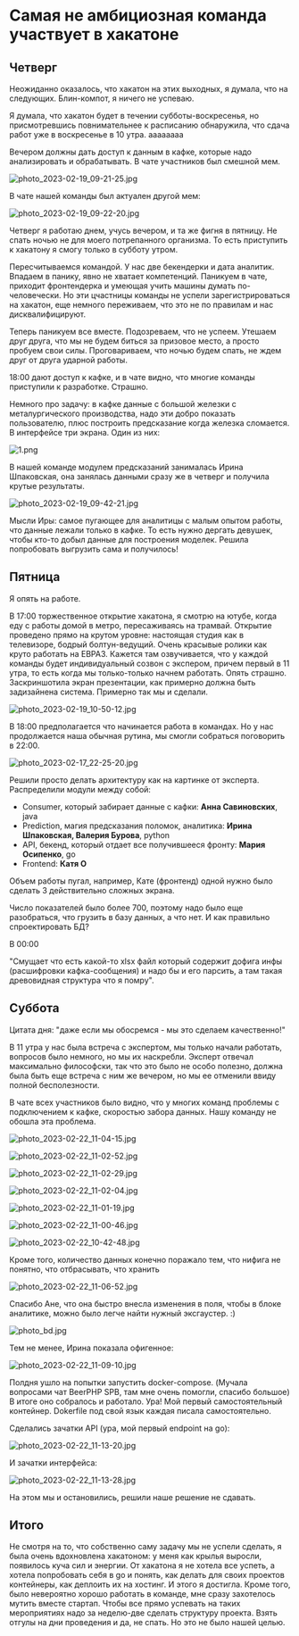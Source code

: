 # Самая не амбициозная команда участвует в хакатоне

## Четверг

Неожиданно оказалось, что хакатон на этих выходных, я думала, что на следующих. Блин-компот, я ничего не успеваю.

Я думала, что хакатон будет в течении субботы-воскресенья, но присмотревшись повнимательнее к расписанию обнаружила, что сдача работ уже в воскресенье в 10 утра. аааааааа

Вечером должны  дать доступ к данным в кафке, которые надо анализировать и обрабатывать. В чате участников был смешной мем.

![photo_2023-02-19_09-21-25.jpg](img/photo_2023-02-19_09-21-25.jpg)

В чате нашей команды был актуален другой мем:

![photo_2023-02-19_09-22-20.jpg](img/photo_2023-02-19_09-22-20.jpg)

Четверг я работаю днем, учусь вечером, и та же фигня в пятницу. Не спать ночью не для моего потрепанного организма. То есть приступить к хакатону я смогу только в субботу утром.

Пересчитываемся командой. У нас две бекендерки и дата аналитик. Впадаем в панику, явно не хватает компетенций. Паникуем в чате, приходит фронтендерка и умеющая учить машины думать по-человечески. Но эти цчастницы команды не успели зарегистрироваться на хакатон, еще немного переживаем, что это не по правилам и нас дисквалифицируют.

Теперь паникуем все вместе. Подозреваем, что не успеем. Утешаем друг друга, что мы не будем биться за призовое место, а просто пробуем свои силы. Проговариваем, что ночью будем спать, не ждем друг от друга ударной работы.

18:00 дают доступ к кафке, и в чате видно, что многие команды приступили к разработке. Страшно.

Немного про задачу: в кафке  данные с большой железки с металургического производства, надо эти добро показать пользователю, плюс построить предсказание когда железка сломается. В интерфейсе три экрана. Один из них:

![1.png](img/1.png)

В нашей команде модулем предсказаний занималась Ирина Шпаковская, она занялась данными сразу же в четверг и получила крутые  результаты.

![photo_2023-02-19_09-42-21.jpg](img/photo_2023-02-19_09-42-21.jpg)

Мысли Иры: самое пугающее для аналитицы с малым опытом работы, что данные лежали только в кафке. То есть нужно дергать девушек, чтобы кто-то добыл данные для построения моделек. Решила попробовать выгрузить сама и получилось!

## Пятница

Я опять на работе.

В 17:00 торжественное открытие хакатона, я смотрю на ютубе, когда еду с работы домой в метро, пересаживаясь на трамвай. Открытие проведено прямо на крутом уровне: настоящая студия как в телевизоре, бодрый болтун-ведущий. Очень красывые ролики как круто работать на ЕВРАЗ. Кажется там озвучивается, что у каждой команды будет индивидуальный созвон с экспером, причем первый в 11 утра, то есть когда мы только-только начнем работать. Опять страшно. Заскриншотила экран презентации, как примерно должна быть задизайнена система. Примерно так мы и сделали.

![photo_2023-02-19_10-50-12.jpg](img/photo_2023-02-19_10-50-12.jpg)

В 18:00 предполагается что начинается работа в командах. Но у нас продолжается наша обычная рутина, мы смогли собраться поговорить в 22:00. 

![photo_2023-02-17_22-25-20.jpg](img/photo_2023-02-17_22-25-20.jpg)

Решили просто делать архитектуру как на картинке от эксперта. Распределили модули между собой:

- Consumer, который забирает данные с кафки: **Анна Савиновских**, java
- Prediction, магия предсказания поломок, аналитика: **Ирина Шпаковская, Валерия Бурова**, python
- API, бекенд, который отдает все получившееся фронту: **Мария Осипенко**, go
- Frontend: **Катя О**

 Объем работы пугал, например, Кате (фронтенд) одной нужно было сделать 3 действительно сложных экрана. 
 
 Число показателей было более 700, поэтому надо было еще разобраться, что грузить в базу данных, а что нет. И как правильно спроектировать БД?


В 00:00

"Смущает что есть какой-то xlsx файл который содержит дофига инфы (расшифровки кафка-сообщения) и надо бы и его парсить, а там такая древовидная структура что я помру".

 
 
 ## Суббота
 Цитата дня: "даже если мы обосремся - мы это сделаем качественно!"
 
 В 11 утра у нас была встреча с экспертом, мы только начали работать, вопросов было немного, но мы их наскребли. Эксперт отвечал максимально философски, так что это было не особо полезно, должна была быть еще встреча с ним же вечером, но мы ее отменили ввиду полной бесполезности. 

В чате всех участников было видно, что у многих команд проблемы с подключением к кафке, скоростью забора данных. Нашу команду не обошла эта проблема.

![photo_2023-02-22_11-04-15.jpg](img/photo_2023-02-22_11-04-15.jpg)

![photo_2023-02-22_11-02-52.jpg](img/photo_2023-02-22_11-02-52.jpg)

![photo_2023-02-22_11-02-29.jpg](img/photo_2023-02-22_11-02-29.jpg)

![photo_2023-02-22_11-02-04.jpg](img/photo_2023-02-22_11-02-04.jpg)

![photo_2023-02-22_11-01-19.jpg](img/photo_2023-02-22_11-01-19.jpg)

![photo_2023-02-22_11-00-46.jpg](img/photo_2023-02-22_11-00-46.jpg)

![photo_2023-02-22_10-42-48.jpg](img/photo_2023-02-22_10-42-48.jpg)

Кроме того, количество данных конечно поражало тем, что нифига не понятно, что отбрасывать, что хранить

![photo_2023-02-22_11-06-52.jpg](img/photo_2023-02-22_11-06-52.jpg)

Спасибо Ане, что она быстро внесла изменения в поля, чтобы в блоке аналитике, можно было легче найти нужный эксгаустер. :) 

![photo_bd.jpg](img/photo_bd.jpg)

Тем не менее, Ирина показала офигенное: 

![photo_2023-02-22_11-09-10.jpg](img/photo_2023-02-22_11-09-10.jpg)

Полдня ушло на попытки запустить docker-compose. (Мучала вопросами чат BeerPHP SPB, там мне очень помогли, спасибо большое) В итоге оно собралось и работало. Ура! Мой первый самостоятельный контейнер. Dokerfile под свой язык каждая писала самостоятельно. 

Сделались зачатки API (ура, мой первый endpoint на go):

![photo_2023-02-22_11-13-20.jpg](img/photo_2023-02-22_11-13-20.jpg)

И зачатки интерфейса: 

![photo_2023-02-22_11-13-28.jpg](img/photo_2023-02-22_11-13-28.jpg)

На этом мы и остановились, решили наше решение не сдавать.

## Итого

Не смотря на то, что собственно саму задачу мы не успели сделать, я была очень вдохновлена хакатоном: у меня как крылья выросли, появилось куча сил и энергии. От хакатона я не хотела все успеть, а хотела попробовать себя в go и понять, как делать для своих проектов контейнеры, как деплоить их на хостинг. И этого я достигла. Кроме того, было невероятно хорошо работать в команде, мне сразу захотелось мутить вместе стартап. Чтобы все прямо успевать на таких мероприятиях надо за неделю-две сделать структуру проекта. Взять отгулы на дни проведения и да, не спать. Но это не было нашей целью.


